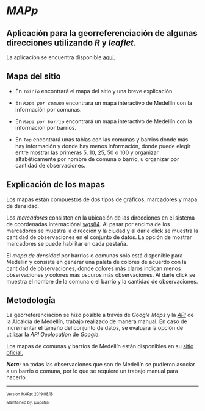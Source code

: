 # ***MAPp***

Aplicación para la georreferenciación de algunas direcciones utilizando *R* y *leaflet*. 
---

La aplicación se encuentra disponible [aquí.](https://juapatral.shinyapps.io/MAPp/)

## **Mapa del sitio**

* En *`Inicio`* encontrará el mapa del sitio y una breve explicación.

* En *`Mapa por comuna`* encontrará un mapa interactivo de Medellín con la información por comunas.

* En *`Mapa por barrio`* encontrará un mapa interactivo de Medellín con la información por barrios.

* En *`Top`* encontrará unas tablas con las comunas y barrios donde más hay información y donde hay menos información, donde puede elegir entre mostrar las primeras 5, 10, 25, 50 o 100 y organizar alfabéticamente por nombre de comuna o barrio, u organizar por cantidad de observaciones. 

## **Explicación de los mapas**

Los mapas están compuestos de dos tipos de gráficos, marcadores y mapa de densidad. 

Los *marcadores* consisten en la ubicación de las direcciones en el sistema de coordenadas internaciónal [wgs84](https://en.wikipedia.org/wiki/World_Geodetic_System). Al pasar por encima de los marcadores se muestra la dirección y la ciudad y al darle click se muestra la cantidad de observaciones en el conjunto de datos. La opción de mostrar marcadores se puede habilitar en cada pestaña. 

El *mapa de densidad* por barrios o comunas solo está disponible para Medellín y consiste en generar una paleta de colores de acuerdo con la cantidad de observaciones, donde colores más claros indican menos observaciones y colores más oscuros más observaciones. Al darle click se muestra el nombre de la comuna o el barrio y la cantidad de observaciones. 

## **Metodología**

La georreferenciación se hizo posible a través de *Google Maps* y la [*API*](https://www.medellin.gov.co/geomedellin/index.hyg#openModal) de la Alcaldía de Medellín, trabajo realizado de manera manual. En caso de incrementar el tamaño del conjunto de datos, se evaluará la opción de utilizar la *API Geolocation* de *Google*. 

Los mapas de comunas y barrios de Medellín están disponibles en su [sitio oficial.](https://geomedellin-m-medellin.opendata.arcgis.com/)

***Nota:*** no todas las observaciones que son de Medellín se pudieron asociar a un barrio o comuna, por lo que se requiere un trabajo manual para hacerlo.

---
<font size = "1">

Version *MAPp*: 2019.08.18

Maintained by: juapatral

</font>
